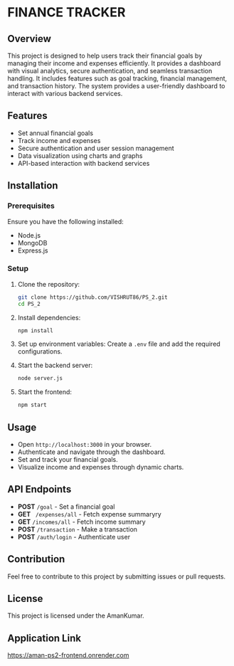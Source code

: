 # FINANCE TRACKER

## Overview

This project is designed to help users track their financial goals by managing their income and expenses efficiently. It provides a dashboard with visual analytics, secure authentication, and seamless transaction handling. It includes features such as goal tracking, financial management, and transaction history. The system provides a user-friendly dashboard to interact with various backend services.

## Features

- Set annual financial goals
- Track income and expenses
- Secure authentication and user session management
- Data visualization using charts and graphs
- API-based interaction with backend services

## Installation

### Prerequisites

Ensure you have the following installed:

- Node.js
- MongoDB
- Express.js

### Setup

1. Clone the repository:

   ```sh
   git clone https://github.com/VISHRUT86/PS_2.git
   cd PS_2
   ```

2. Install dependencies:

   ```sh
   npm install
   ```

3. Set up environment variables: Create a `.env` file and add the required configurations.

4. Start the backend server:

   ```sh
   node server.js
   ```

5. Start the frontend:

   ```sh
   npm start
   ```

## Usage

- Open `http://localhost:3000` in your browser.
- Authenticate and navigate through the dashboard.
- Set and track your financial goals.
- Visualize income and expenses through dynamic charts.

## API Endpoints

- **POST** `/goal` - Set a financial goal
- **GET** ` /expenses/all` - Fetch expense summaryry
- **GET** `/incomes/all` - Fetch income summary
- **POST** `/transaction` - Make a transaction
- **POST** `/auth/login` - Authenticate user

## Contribution

Feel free to contribute to this project by submitting issues or pull requests.

## License

This project is licensed under the AmanKumar.

## Application Link
https://aman-ps2-frontend.onrender.com





